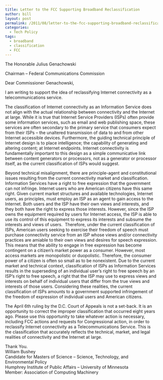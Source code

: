 ```yaml
---
title: Letter to the FCC Supporting Broadband Reclassification
author: bill
layout: post
permalink: /2011/08/letter-to-the-fcc-supporting-broadband-reclassification/
categories:
  - Tech Policy
tags:
  - broadband
  - classification
  - FCC
---
```

The Honorable Julius Genachowski

Chairman &#8211; Federal Communications Commission

Dear Commissioner Genachowski,

I am writing to support the idea of reclassifying Internet connectivity as a telecommunications service.

The classification of Internet connectivity as an Information Service does not align with the actual relationship between connectivity and the Internet at large. While it is true that Internet Service Providers (ISPs) often provide some information services, such as email and web publishing space, these services are often secondary to the primary service that consumers expect from their ISPs &#8211; the unaltered transmission of data to and from other Internet accessible devices. Furthermore, the guiding technical principle of Internet design is to place intelligence; the capability of generating and altering content; at Internet endpoints. Internet connectivity is fundamentally important to this design as a simple communicative link between content generators or processors, not as a generator or processor itself, as the current classification of ISPs would suggest.

Beyond technical misalignment, there are principle-agent and constitutional issues resulting from the current connectivity market and classification. Information Services have a right to free expression that the government can not infringe. Internet users who are American citizens have this same right. Given current market structures and available technologies, Internet users, as principles, must employ an ISP as an agent to gain access to the Internet. Both users and the ISP have their own views and interests, and they both have the right to express those interests. However, since the ISP owns the equipment required by users for Internet access, the ISP is able to use its control of this equipment to express its interests and subsume the interests and views of users.  Therefore, under the current classification of ISPs, American users seeking to exercise their freedom of speech must purchase connectivity service from an ISP whose views and/or connectivity practices are amiable to their own views and desires for speech expression. This means that the ability to engage in free expression has become contingent on a citizen&#8217;s market power as a consumer. However, most access markets are monopolistic or duopolistic. Therefore, the consumer power of a citizen is often so small as to be nonexistent. Due to the current market and technical context, classification of ISPs as Information Services results in the superseding of an individual user&#8217;s right to free speech by an ISP&#8217;s right to free speech, a right that the ISP may use to express views and interests on behalf of individual users that differ from the true views and interests of those users. Considering these realities, the current classification of ISPs amounts to a government supported infringement of the freedom of expression of individual users and American citizens.

The April 6th ruling by the D.C. Court of Appeals is not a set-back. It is an opportunity to correct the improper classification that occurred eight years ago. Please use this opportunity to take whatever action is necessary, including FCC actions and requests for Congressional action, in order to reclassify Internet connectivity as a Telecommunications Service. This is the classification that accurately reflects the technical, market, and legal realities of connectivity and the Internet at large.

Thank You.  
William Bushey  
Candidate for Masters of Science &#8211; Science, Technology, and Environmental Policy  
Humphrey Institute of Public Affairs &#8211; University of Minnesota  
Member: Association of Computing Machinery